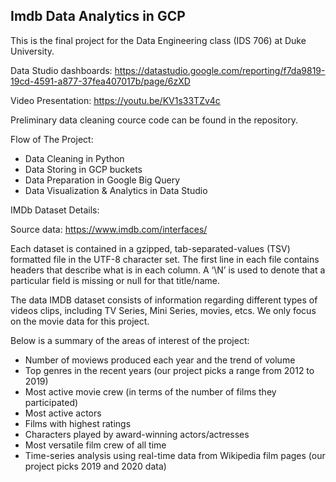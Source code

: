 ## Imdb Data Analytics in GCP

This is the final project for the Data Engineering class (IDS 706) at Duke University. 

Data Studio dashboards: https://datastudio.google.com/reporting/f7da9819-19cd-4591-a877-37fea407017b/page/6zXD

Video Presentation: https://youtu.be/KV1s33TZv4c

Preliminary data cleaning cource code can be found in the repository. 


Flow of The Project: 

* Data Cleaning in Python
* Data Storing in GCP buckets
* Data Preparation in Google Big Query
* Data Visualization & Analytics in Data Studio


IMDb Dataset Details:

Source data: https://www.imdb.com/interfaces/

Each dataset is contained in a gzipped, tab-separated-values (TSV) formatted file in the UTF-8 character set. The first line in each file contains headers that describe what is in each column. A ‘\N’ is used to denote that a particular field is missing or null for that title/name. 

The data IMDB dataset consists of information regarding different types of videos clips, including TV Series, Mini Series, movies, etcs. We only focus on the movie data for this project.  

Below is a summary of the areas of interest of the project: 

* Number of moviews produced each year and the trend of volume
* Top genres in the recent years (our project picks a range from 2012 to 2019)
* Most active movie crew (in terms of the number of films they participated)
* Most active actors
* Films with highest ratings
* Characters played by award-winning actors/actresses
* Most versatile film crew of all time
* Time-series analysis using real-time data from Wikipedia film pages (our project picks 2019 and 2020 data)
